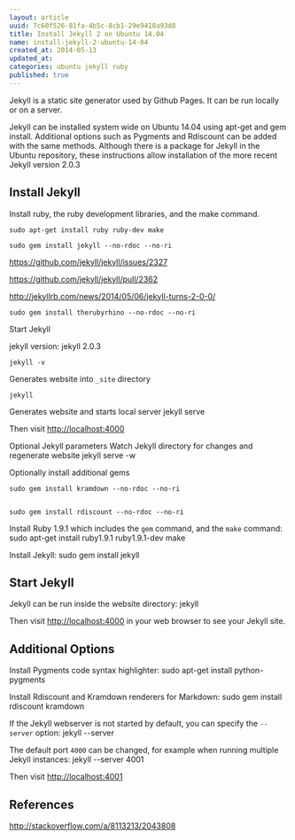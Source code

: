 ```yaml
---
layout: article
uuid: 7c60f526-81fa-4b5c-8cb1-29e9418a93d8
title: Install Jekyll 2 on Ubuntu 14.04
name: install-jekyll-2-ubuntu-14-04
created_at: 2014-05-13
updated_at:
categories: ubuntu jekyll ruby
published: true
---
```

Jekyll is a static site generator used by Github Pages. It can be run locally or on a server.

Jekyll can be installed system wide on Ubuntu 14.04 using apt-get and gem install. Additional options such as Pygments and Rdiscount can be added with the same methods. Although there is a package for Jekyll in the Ubuntu repository, these instructions allow installation of the more recent Jekyll version 2.0.3

<!--more--> 

Install Jekyll
----

Install ruby, the ruby development libraries, and the make command.

    sudo apt-get install ruby ruby-dev make

    sudo gem install jekyll --no-rdoc --no-ri





https://github.com/jekyll/jekyll/issues/2327

https://github.com/jekyll/jekyll/pull/2362

http://jekyllrb.com/news/2014/05/06/jekyll-turns-2-0-0/

    sudo gem install therubyrhino --no-rdoc --no-ri

Start Jekyll

jekyll version: 
    jekyll 2.0.3

    jekyll -v


Generates website into `_site` directory

    jekyll



Generates website and starts local server
    jekyll serve

Then visit [http://localhost:4000]()


Optional Jekyll parameters
Watch Jekyll directory for changes and regenerate website
    jekyll serve -w



Optionally install additional gems

    sudo gem install kramdown --no-rdoc --no-ri


    sudo gem install rdiscount --no-rdoc --no-ri


Install Ruby 1.9.1 which includes the `gem` command, and the `make` command: 
    sudo apt-get install ruby1.9.1 ruby1.9.1-dev make

Install Jekyll:
    sudo gem install jekyll

Start Jekyll
----
Jekyll can be run inside the website directory:
    jekyll

Then visit [http://localhost:4000]() in your web browser to see your Jekyll site.



Additional Options
----

Install Pygments code syntax highlighter:
    sudo apt-get install python-pygments

Install Rdiscount and Kramdown renderers for Markdown:
    sudo gem install rdiscount kramdown

If the Jekyll webserver is not started by default, you can specify the `--server` option:
    jekyll --server

The default port `4000` can be changed, for example when running multiple Jekyll instances:
    jekyll --server 4001

Then visit [http://localhost:4001]()


References
----
http://stackoverflow.com/a/8113213/2043808
